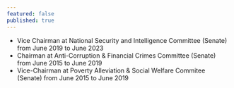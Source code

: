 ```yaml
---
featured: false
published: true
---
```

* Vice Chairman at National Security and Intelligence Committee (Senate) from June 2019 to June 2023
* Chairman at Anti-Corruption & Financial Crimes Committee (Senate) from June 2015 to June 2019
* Vice-Chairman at Poverty Alleviation & Social Welfare Commitee (Senate) from June 2015 to June 2019
